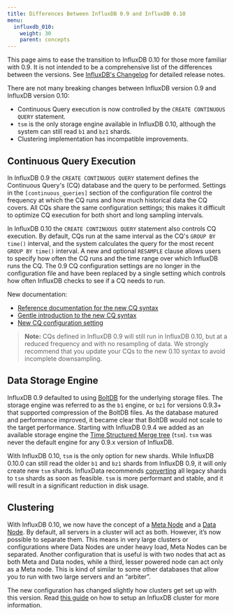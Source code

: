 ```yaml
---
title: Differences Between InfluxDB 0.9 and InfluxDB 0.10
menu:
  influxdb_010:
    weight: 30
    parent: concepts
---
```


This page aims to ease the transition to InfluxDB 0.10 for those more familiar with 0.9.
It is not intended to be a comprehensive list of the differences between the versions.
See [InfluxDB's Changelog](https://github.com/influxdata/influxdb/blob/master/CHANGELOG.md) for detailed release notes.

There are not many breaking changes between InfluxDB version 0.9 and InfluxDB version 0.10:

* Continuous Query execution is now controlled by the `CREATE CONTINUOUS QUERY` statement.
* `tsm` is the only storage engine available in InfluxDB 0.10, although the system can still read `b1` and `bz1` shards.
* Clustering implementation has incompatible improvements.

## Continuous Query Execution

In InfluxDB 0.9 the `CREATE CONTINUOUS QUERY` statement defines the Continuous Query's (CQ) database and the query to be performed.
Settings in the `[continuous_queries]` section of the configuration file control the frequency at which the CQ runs and how much historical data the CQ covers.
All CQs share the same configuration settings; this makes it difficult to optimize CQ execution for both short and long sampling intervals.

In InfluxDB 0.10 the `CREATE CONTINUOUS QUERY` statement also controls CQ execution.
By default, CQs run at the same interval as the CQ's `GROUP BY time()` interval, and the system calculates the query for the most recent `GROUP BY time()` interval.
A new and optional `RESAMPLE` clause allows users to specify how often the CQ runs and the time range over which InfluxDB runs the CQ.
The 0.9 CQ configuration settings are no longer in the configuration file and have been replaced by a single setting which controls how often InfluxDB checks to see if a CQ needs to run.

New documentation:

* [Reference documentation for the new CQ syntax](/influxdb/v0.10/query_language/spec/#create-continuous-query)
* [Gentle introduction to the new CQ syntax](/influxdb/v0.10/query_language/continuous_queries/#the-create-continuous-query-statement)
* [New CQ configuration setting](/influxdb/v0.10/administration/config/#continuous-queries)

> **Note:** CQs defined in InfluxDB 0.9 will still run in InfluxDB 0.10, but at a reduced frequency and with no resampling of data.
We strongly recommend that you update your CQs to the new 0.10 syntax to avoid incomplete downsampling.

## Data Storage Engine

InfluxDB 0.9 defaulted to using [BoltDB](https://github.com/boltdb/bolt) for the underlying storage files.
The storage engine was referred to as the `b1` engine, or `bz1` for versions 0.9.3+ that supported compression of the BoltDB files.
As the database matured and performance improved, it became clear that BoltDB would not scale to the target performance.
Starting with InfluxDB 0.9.4 we added as an available storage engine the [Time Structured Merge tree](https://influxdb.com/docs/v0.9/concepts/storage_engine.html#the-new-influxdb-storage-engine-from-lsm-tree-to-b-tree-and-back-again-to-create-the-time-structured-merge-tree) (`tsm`).
`tsm` was never the default engine for any 0.9.x version of InfluxDB.

With InfluxDB 0.10, `tsm` is the only option for new shards. While InfluxDB 0.10.0 can still read the older `b1` and `bz1` shards from InfluxDB 0.9, it will only create new `tsm` shards.
InfluxData recommends [converting](https://github.com/influxdata/influxdb/blob/master/cmd/influx_tsm/README.md) all legacy shards to `tsm` shards as soon as feasible. `tsm` is more performant and stable, and it will result in a significant reduction in disk usage.

## Clustering

With InfluxDB 0.10, we now have the concept of a [Meta Node](/influxdb/v0.10/concepts/glossary/#meta-node) and a [Data Node](/influxdb/v0.10/concepts/glossary/#data-node).
By default, all servers in a cluster will act as both.
However, it’s now possible to separate them.
This means in very large clusters or configurations where Data Nodes are under heavy load, Meta Nodes can be separated.
Another configuration that is useful is with two nodes that act as both Meta and Data nodes, while a third, lesser powered node can act only as a Meta node.
This is kind of similar to some other databases that allow you to run with two large servers and an “arbiter”.

The new configuration has changed slightly how clusters get set up with this version.
Read [this guide](https://docs.influxdata.com/influxdb/v0.10/guides/clustering/) on how to setup an InfluxDB cluster for more information.
